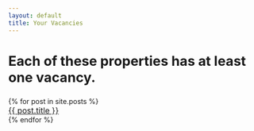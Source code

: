 ```yaml
---
layout: default
title: Your Vacancies
---
```


<div class="centered-text">
  <div class="typing-effect" style="font-size: 18px;">
  <h2> Each of these properties has at least one vacancy. </h2>     
  </div>
</div> 

<div class="centered-text">
{% for post in site.posts %}
  <!-- <li> -->

  <div class="typing-effect" style="font-size: 16px;" style="animation-delay: 2.5s;">
  <a href="{{ post.url | prepend: site.baseurl }}">{{ post.title }}</a>
  </div>
  <!-- </li> -->
{% endfor %}
</div>
